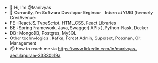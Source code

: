 - 👋 Hi, I’m @Manivyas
- 👀 Currently, I'm Software Developer Engineer - Intern at YUBI (formerly CredAvenue)
-  FE : ReactJS, TypeScript, HTML,CSS, React Libraries
-  BE : Spring Framework, Java, Swagger( APIs ), Python-Flask, Docker
-  DB : MongoDB, Postgres, MySQL
-  Other technologies : Kafka, Forest Admin, Superset, Postman, Git Management
- 📫 How to reach me via https://www.linkedin.com/in/manivyas-aedulapuram-33330b19a

<!---
Manivyas/Manivyas is a ✨ special ✨ repository because its `README.md` (this file) appears on your GitHub profile.
You can click the Preview link to take a look at your changes.
--->

